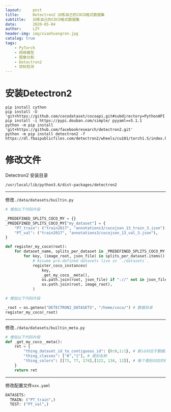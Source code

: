 ```yaml
---
layout:     post
title:      Detectron2 训练自己的COCO格式数据集
subtitle:   训练自己的COCO格式数据集
date:       2020-05-04
author:     LZY
header-img: img/xiaohuangren.jpg
catalog: true
tags:
    - PyTorch
    - 网络模型
    - 图像分割
    - Detectron2
    - 目标检测
---
```


# 安装Detectron2

```
pip install cython
pip install -U 'git+https://github.com/cocodataset/cocoapi.git#subdirectory=PythonAPI'
pip install -i https://pypi.douban.com/simple/ pyyaml==5.1.1
python -m pip install 'git+https://github.com/facebookresearch/detectron2.git'
python -m pip install detectron2 -f https://dl.fbaipublicfiles.com/detectron2/wheels/cu101/torch1.5/index.html
```

# 修改文件

Detectron2 安装目录

`/usr/local/lib/python3.6/dist-packages/detectron2`

---

修改`./data/datasets/builtin.py`

```python
# 增加以下代码片段

_PREDEFINED_SPLITS_COCO_MY = {}
_PREDEFINED_SPLITS_COCO_MY["my_dataset"] = {
    "PT_train": ("train2017", "annotations3/cocojson_13_train_3.json"),
    "PT_val": ("train2017", "annotations3/cocojson_13_val_3.json"),
}

def register_my_coco(root):
    for dataset_name, splits_per_dataset in _PREDEFINED_SPLITS_COCO_MY.items():
        for key, (image_root, json_file) in splits_per_dataset.items():
            # Assume pre-defined datasets live in `./datasets`.
            register_coco_instances(
                key,
                _get_my_coco__meta(),
                os.path.join(root, json_file) if "://" not in json_file else json_file,
                os.path.join(root, image_root),
            )
```

```python
# 增加以下代码片段

_root = os.getenv("DETECTRON2_DATASETS", "/home/coco/") # 数据目录
register_my_coco(_root)
```

---

修改`./data/datasets/builtin_meta.py`

```python
# 增加以下代码片段
def _get_my_coco__meta():
    ret = {
        "thing_dataset_id_to_contiguous_id": {0:0,1:1}, # 新id对应于数据集annotation中的id
        "thing_classes": ["0","1"], # 类别名称
        "thing_colors": [[73, 77, 174],[122, 134, 12]], # 每个类别对应的标注颜色RGB
    }
    return ret
```

---

修改配置文件`xxx.yaml`

```python
DATASETS:
  TRAIN: ("PT_train",)
  TEST: ("PT_val",)
```
